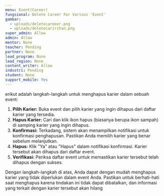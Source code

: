 ```yaml
---
menu: Event(Career)
fungsional: Delete Career For Various 'Event'
gambar:
  - uploads/deletecareeer.png
  - uploads/deletecarirchan.png
super_admin: Allow
admin: Allow
mentor: None
teacher: Pending
partner: None
lead_program: None
lead_region: None
content_writer: Allow
industri: Pending
student: None
support_mobile: Yes
---
```

erikut adalah langkah-langkah untuk menghapus karier dalam sebuah event:

1. **Pilih Karier:** Buka event dan pilih karier yang ingin dihapus dari daftar karier yang tersedia.
2. **Hapus Karier:** Cari dan klik ikon hapus (biasanya berupa ikon sampah) di samping karier yang ingin dihapus.
3. **Konfirmasi:** Terkadang, sistem akan menampilkan notifikasi untuk konfirmasi penghapusan. Pastikan Anda memilih karier yang benar sebelum melanjutkan.
4. **Hapus:** Klik "Ya" atau "Hapus" dalam notifikasi konfirmasi. Karier tersebut akan dihapus dari daftar event.
5. **Verifikasi:** Periksa daftar event untuk memastikan karier tersebut telah dihapus dengan sukses.

Dengan langkah-langkah di atas, Anda dapat dengan mudah menghapus karier yang tidak diperlukan dalam event Anda. Pastikan untuk berhati-hati saat menghapus karena tindakan ini tidak dapat dibatalkan, dan informasi yang terkait dengan karier tersebut akan hilang
